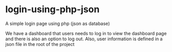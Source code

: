 # login-using-php-json
A simple login page using php (json as database)

We have a dashboard that users needs to log in to view the dashboard page and there is also an option to log out.
Also, user information is defined in a json file in the root of the project

